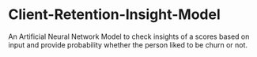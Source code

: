 # Client-Retention-Insight-Model
An Artificial Neural Network Model to check insights of a scores based on input and provide probability whether the person liked to be churn or not.
